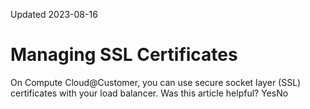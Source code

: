 Updated 2023-08-16
# Managing SSL Certificates
On Compute Cloud@Customer, you can use secure socket layer (SSL) certificates with your load balancer. 
Was this article helpful?
YesNo

